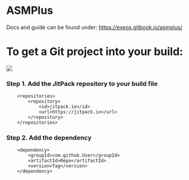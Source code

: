 # ASMPlus
Docs and guide can be found under: https://exeos.gitbook.io/asmplus/ 


# To get a Git project into your build:

[![](https://jitpack.io/v/Exeos/ASMPlus.svg)](https://jitpack.io/#Exeos/ASMPlus)

### Step 1. Add the JitPack repository to your build file 
```
	<repositories>
		<repository>
		    <id>jitpack.io</id>
		    <url>https://jitpack.io</url>
		</repository>
	</repositories>
```
### Step 2. Add the dependency
```
	<dependency>
	    <groupId>com.github.User</groupId>
	    <artifactId>Repo</artifactId>
	    <version>Tag</version>
	</dependency>
```
